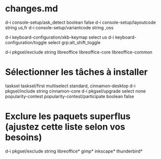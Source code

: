 # changes.md

d-i console-setup/ask_detect boolean false
d-i console-setup/layoutcode string us,fr
d-i console-setup/variantcode string ,oss

d-i keyboard-configuration/xkb-keymap select us
d-i keyboard-configuration/toggle select grp:alt_shift_toggle

d-i pkgsel/exclude string libreoffice libreoffice-core libreoffice-common

# Sélectionner les tâches à installer
tasksel tasksel/first multiselect standard, cinnamon-desktop
d-i pkgsel/include string cinnamon-core
d-i pkgsel/upgrade select none
popularity-contest popularity-contest/participate boolean false

# Exclure les paquets superflus (ajustez cette liste selon vos besoins)
d-i pkgsel/exclude string libreoffice* gimp* inkscape* thunderbird* 
